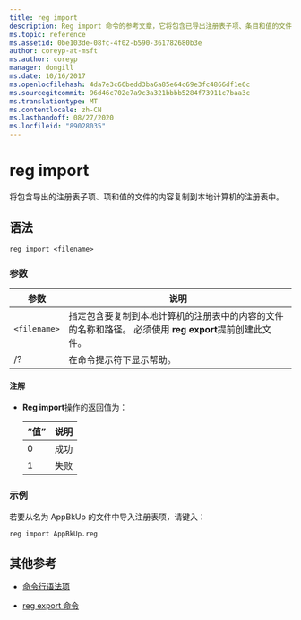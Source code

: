 ```yaml
---
title: reg import
description: Reg import 命令的参考文章，它将包含已导出注册表子项、条目和值的文件的内容复制到本地计算机的注册表中。
ms.topic: reference
ms.assetid: 0be103de-08fc-4f02-b590-361782680b3e
author: coreyp-at-msft
ms.author: coreyp
manager: dongill
ms.date: 10/16/2017
ms.openlocfilehash: 4da7e3c66bedd3ba6a85e64c69e3fc4866df1e6c
ms.sourcegitcommit: 96d46c702e7a9c3a321bbbb5284f73911c7baa3c
ms.translationtype: MT
ms.contentlocale: zh-CN
ms.lasthandoff: 08/27/2020
ms.locfileid: "89028035"
---
```

# <a name="reg-import"></a>reg import

将包含导出的注册表子项、项和值的文件的内容复制到本地计算机的注册表中。

## <a name="syntax"></a>语法

```
reg import <filename>
```

### <a name="parameters"></a>参数

| 参数 | 说明 |
|--|--|
| `<filename>` | 指定包含要复制到本地计算机的注册表中的内容的文件的名称和路径。 必须使用 **reg export**提前创建此文件。 |
| /? | 在命令提示符下显示帮助。 |

#### <a name="remarks"></a>注解

- **Reg import**操作的返回值为：

    | “值” | 说明 |
    |--|--|
    | 0 | 成功 |
    | 1 | 失败 |

### <a name="examples"></a>示例

若要从名为 AppBkUp 的文件中导入注册表项，请键入：

```
reg import AppBkUp.reg
```

## <a name="additional-references"></a>其他参考

- [命令行语法项](command-line-syntax-key.md)

- [reg export 命令](reg-export.md)
